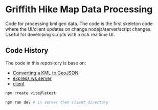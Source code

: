 # Griffith Hike Map Data Processing

Code for processing kml geo data.
The code is the first skeleton code where the UI/client
updates on change nodejs/server/script changes.
Useful for developing scripts with a rich realtime UI.

## Code History

The code in this repository is base on:

- [Converting a KML to GeoJSON](https://www.lostcreekdesigns.co/writing/converting-a-kml-to-geojson/)
- [express ws server](https://github.com/websockets/ws/blob/master/examples/server-stats/index.js)
- [client](https://blog.logrocket.com/websockets-tutorial-how-to-go-real-time-with-node-and-react-8e4693fbf843/)

```bash
npm create vite@latest

npm run dev # in server then client directory
```
